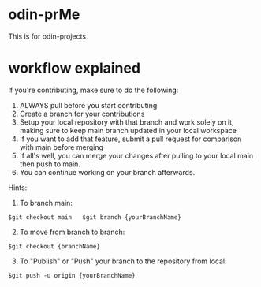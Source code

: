 # odin-prMe  
This is for odin-projects  

# workflow explained  
  
If you're contributing, make sure to do the following:  
1. ALWAYS pull before you start contributing  
2. Create a branch for your contributions  
3. Setup your local repository with that branch and work solely on it,  
 making sure to keep main branch updated in your local workspace  
4. If you want to add that feature, submit a pull request for comparison with main before merging   
5. If all's well, you can merge your changes after pulling to your local main then push to main.  
6. You can continue working on your branch afterwards.  
  
Hints:  
  
1. To branch main:  
 ```Shell  
$git checkout main   $git branch {yourBranchName}  
```  
2. To move from branch to branch:  
```Shell  
$git checkout {branchName}  
```  
3. To "Publish" or "Push" your branch to the repository from local:  
```Shell  
$git push -u origin {yourBranchName}  
```
